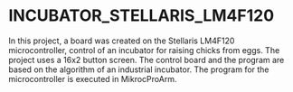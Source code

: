 # INCUBATOR_STELLARIS_LM4F120
In this project, a board was created on the Stellaris LM4F120 microcontroller, control of an incubator for raising chicks from eggs. The project uses a 16x2 button screen. The control board and the program are based on the algorithm of an industrial incubator.
The program for the microcontroller is executed in MikrocProArm.
